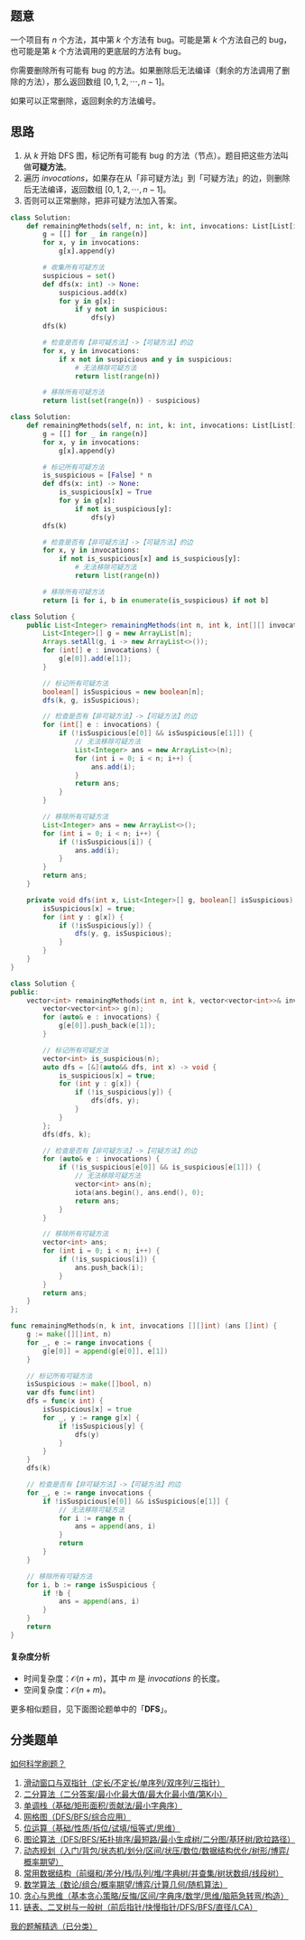 ## 题意

一个项目有 $n$ 个方法，其中第 $k$ 个方法有 bug。可能是第 $k$ 个方法自己的 bug，也可能是第 $k$ 个方法调用的更底层的方法有 bug。

你需要删除所有可能有 bug 的方法。如果删除后无法编译（剩余的方法调用了删除的方法），那么返回数组 $[0,1,2,\cdots,n-1]$。

如果可以正常删除，返回剩余的方法编号。

## 思路

1. 从 $k$ 开始 DFS 图，标记所有可能有 bug 的方法（节点）。题目把这些方法叫做**可疑方法**。
2. 遍历 $\textit{invocations}$，如果存在从「非可疑方法」到「可疑方法」的边，则删除后无法编译，返回数组 $[0,1,2,\cdots,n-1]$。
3. 否则可以正常删除，把非可疑方法加入答案。

```py [sol-Python3 哈希集合]
class Solution:
    def remainingMethods(self, n: int, k: int, invocations: List[List[int]]) -> List[int]:
        g = [[] for _ in range(n)]
        for x, y in invocations:
            g[x].append(y)

        # 收集所有可疑方法
        suspicious = set()
        def dfs(x: int) -> None:
            suspicious.add(x)
            for y in g[x]:
                if y not in suspicious:
                    dfs(y)
        dfs(k)

        # 检查是否有【非可疑方法】->【可疑方法】的边
        for x, y in invocations:
            if x not in suspicious and y in suspicious:
                # 无法移除可疑方法
                return list(range(n))

        # 移除所有可疑方法
        return list(set(range(n)) - suspicious)
```

```py [sol-Python3 数组]
class Solution:
    def remainingMethods(self, n: int, k: int, invocations: List[List[int]]) -> List[int]:
        g = [[] for _ in range(n)]
        for x, y in invocations:
            g[x].append(y)

        # 标记所有可疑方法
        is_suspicious = [False] * n
        def dfs(x: int) -> None:
            is_suspicious[x] = True
            for y in g[x]:
                if not is_suspicious[y]:
                    dfs(y)
        dfs(k)

        # 检查是否有【非可疑方法】->【可疑方法】的边
        for x, y in invocations:
            if not is_suspicious[x] and is_suspicious[y]:
                # 无法移除可疑方法
                return list(range(n))

        # 移除所有可疑方法
        return [i for i, b in enumerate(is_suspicious) if not b]
```

```java [sol-Java]
class Solution {
    public List<Integer> remainingMethods(int n, int k, int[][] invocations) {
        List<Integer>[] g = new ArrayList[n];
        Arrays.setAll(g, i -> new ArrayList<>());
        for (int[] e : invocations) {
            g[e[0]].add(e[1]);
        }

        // 标记所有可疑方法
        boolean[] isSuspicious = new boolean[n];
        dfs(k, g, isSuspicious);

        // 检查是否有【非可疑方法】->【可疑方法】的边
        for (int[] e : invocations) {
            if (!isSuspicious[e[0]] && isSuspicious[e[1]]) {
                // 无法移除可疑方法
                List<Integer> ans = new ArrayList<>(n);
                for (int i = 0; i < n; i++) {
                    ans.add(i);
                }
                return ans;
            }
        }

        // 移除所有可疑方法
        List<Integer> ans = new ArrayList<>();
        for (int i = 0; i < n; i++) {
            if (!isSuspicious[i]) {
                ans.add(i);
            }
        }
        return ans;
    }

    private void dfs(int x, List<Integer>[] g, boolean[] isSuspicious) {
        isSuspicious[x] = true;
        for (int y : g[x]) {
            if (!isSuspicious[y]) {
                dfs(y, g, isSuspicious);
            }
        }
    }
}
```

```cpp [sol-C++]
class Solution {
public:
    vector<int> remainingMethods(int n, int k, vector<vector<int>>& invocations) {
        vector<vector<int>> g(n);
        for (auto& e : invocations) {
            g[e[0]].push_back(e[1]);
        }

        // 标记所有可疑方法
        vector<int> is_suspicious(n);
        auto dfs = [&](auto&& dfs, int x) -> void {
            is_suspicious[x] = true;
            for (int y : g[x]) {
                if (!is_suspicious[y]) {
                    dfs(dfs, y);
                }
            }
        };
        dfs(dfs, k);

        // 检查是否有【非可疑方法】->【可疑方法】的边
        for (auto& e : invocations) {
            if (!is_suspicious[e[0]] && is_suspicious[e[1]]) {
                // 无法移除可疑方法
                vector<int> ans(n);
                iota(ans.begin(), ans.end(), 0);
                return ans;
            }
        }

        // 移除所有可疑方法
        vector<int> ans;
        for (int i = 0; i < n; i++) {
            if (!is_suspicious[i]) {
                ans.push_back(i);
            }
        }
        return ans;
    }
};
```

```go [sol-Go]
func remainingMethods(n, k int, invocations [][]int) (ans []int) {
	g := make([][]int, n)
	for _, e := range invocations {
		g[e[0]] = append(g[e[0]], e[1])
	}

	// 标记所有可疑方法
	isSuspicious := make([]bool, n)
	var dfs func(int)
	dfs = func(x int) {
		isSuspicious[x] = true
		for _, y := range g[x] {
			if !isSuspicious[y] {
				dfs(y)
			}
		}
	}
	dfs(k)

	// 检查是否有【非可疑方法】->【可疑方法】的边
	for _, e := range invocations {
		if !isSuspicious[e[0]] && isSuspicious[e[1]] {
			// 无法移除可疑方法
			for i := range n {
				ans = append(ans, i)
			}
			return
		}
	}

	// 移除所有可疑方法
	for i, b := range isSuspicious {
		if !b {
			ans = append(ans, i)
		}
	}
	return
}
```

#### 复杂度分析

- 时间复杂度：$\mathcal{O}(n+m)$，其中 $m$ 是 $\textit{invocations}$ 的长度。
- 空间复杂度：$\mathcal{O}(n+m)$。

更多相似题目，见下面图论题单中的「**DFS**」。

## 分类题单

[如何科学刷题？](https://leetcode.cn/circle/discuss/RvFUtj/)

1. [滑动窗口与双指针（定长/不定长/单序列/双序列/三指针）](https://leetcode.cn/circle/discuss/0viNMK/)
2. [二分算法（二分答案/最小化最大值/最大化最小值/第K小）](https://leetcode.cn/circle/discuss/SqopEo/)
3. [单调栈（基础/矩形面积/贡献法/最小字典序）](https://leetcode.cn/circle/discuss/9oZFK9/)
4. [网格图（DFS/BFS/综合应用）](https://leetcode.cn/circle/discuss/YiXPXW/)
5. [位运算（基础/性质/拆位/试填/恒等式/思维）](https://leetcode.cn/circle/discuss/dHn9Vk/)
6. [图论算法（DFS/BFS/拓扑排序/最短路/最小生成树/二分图/基环树/欧拉路径）](https://leetcode.cn/circle/discuss/01LUak/)
7. [动态规划（入门/背包/状态机/划分/区间/状压/数位/数据结构优化/树形/博弈/概率期望）](https://leetcode.cn/circle/discuss/tXLS3i/)
8. [常用数据结构（前缀和/差分/栈/队列/堆/字典树/并查集/树状数组/线段树）](https://leetcode.cn/circle/discuss/mOr1u6/)
9. [数学算法（数论/组合/概率期望/博弈/计算几何/随机算法）](https://leetcode.cn/circle/discuss/IYT3ss/)
10. [贪心与思维（基本贪心策略/反悔/区间/字典序/数学/思维/脑筋急转弯/构造）](https://leetcode.cn/circle/discuss/g6KTKL/)
11. [链表、二叉树与一般树（前后指针/快慢指针/DFS/BFS/直径/LCA）](https://leetcode.cn/circle/discuss/K0n2gO/)

[我的题解精选（已分类）](https://github.com/EndlessCheng/codeforces-go/blob/master/leetcode/SOLUTIONS.md)
